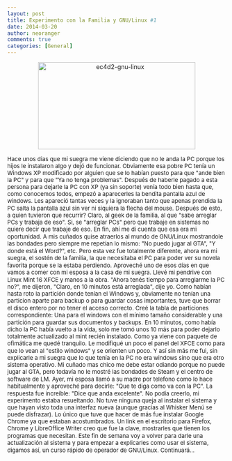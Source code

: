```yaml
---
layout: post
title: Experimento con la Familia y GNU/Linux #1
date: 2014-03-20
author: neoranger
comments: true
categories: [General]
---
```

<div class="separator" style="clear:both;text-align:center;"><img class="alignnone  wp-image-2390" src="https://blogneositelinux.files.wordpress.com/2016/10/ec4d2-gnu-linux.jpg" alt="ec4d2-gnu-linux" width="362" height="200" /></div>

<span style="font-size:small;">Hace unos dias que mi suegra me viene diciendo que no le anda la PC porque los hijos le instalaron algo y dejó de funcionar. Obviamente esa pobre PC tenía un Windows XP modificado por alguien que se lo habían puesto para que "ande bien la PC" y para que "Ya no tenga problemas". Después de haberle pagado a esta persona para dejarle la PC con XP (ya sin soporte) venía todo bien hasta que, como conocemos todos, empezó a aparecerles la bendita pantalla azul de windows. Les apareció tantas veces y la ignoraban tanto que apenas prendida la PC salta la pantalla azul sin ver ni siquiera la flecha del mouse.</span>
<span style="font-size:small;">
</span><span style="font-size:small;">Después de esto, a quien tuvieron que recurrir? Claro, al geek de la familia, al que "sabe arreglar PCs y trabaja de eso". Si, se "arreglar PCs" pero que trabaje en sistemas no quiere decir que trabaje de eso. En fin, ahí me di cuenta que esa era mi oportunidad.</span>
<span style="font-size:small;">
</span><span style="font-size:small;">A mis cuñados quise atraerlos al mundo de GNU/Linux mostrandole las bondades pero siempre me repetían lo mismo: "No puedo jugar al GTA", "Y donde está el Word?", etc.</span>
<span style="font-size:small;">Pero esta vez fue totalmente diferente, ahora era mi suegra, el sostén de la familia, la que necesitaba el PC para poder ver su novela favorita porque se la estaba perdiendo.</span>
<span style="font-size:small;">
</span><span style="font-size:small;">Aproveché uno de esos días en que vamos a comer con mi esposa a la casa de mi suegra. Llevé mi pendrive con Linux Mint 16 XFCE y manos a la obra.</span>
<span style="font-size:small;">"Ahora tenés tiempo para arreglarme la PC no?", me dijeron, "Claro, en 10 minutos está arreglada", dije yo. Como habían hasta roto la partición donde tenían el Windows y, obviamente no tenían una particion aparte para backup o para guardar cosas importantes, tuve que borrar el disco entero por no tener el acceso correcto.</span>
<span style="font-size:small;">
</span><span style="font-size:small;">Creé la tabla de particiones correspondiente: Una para el windows con el mínimo tamaño considerable y una partición para guardar sus documentos y backups.</span>
<span style="font-size:small;">
</span><span style="font-size:small;">En 10 minutos, como había dicho la PC había vuelto a la vida, solo me tomó unos 10 más para poder dejarlo totalmente actualizado al mint recién instalado. Como ya viene con paquete de ofimática me quedé tranquilo. Le modifiqué un poco el panel del XFCE como para que lo vean al "estilo windows" y se orienten un poco.</span>
<span style="font-size:small;">
</span><span style="font-size:small;">Y así sin más me fui, sin explicarle a mi suegra que lo que tenía en la PC no era windows sino que era otro sistema operativo. Mi cuñado mas chico me debe estar odiando porque no puede jugar al GTA, pero todavía no le mostré las bondades de Steam y el centro de software de LM.</span>
<span style="font-size:small;">
</span><span style="font-size:small;">Ayer, mi esposa llamó a su madre por telefono como lo hace habitualmente y aproveché para decirle: "Que te diga como va con la PC". La respuesta fue increíble: "Dice que anda excelente".</span>
<span style="font-size:small;">No podía creerlo, mi experimento estaba resueltando. No tuve ninguna queja al instalar el sistema y que hayan visto toda una interfaz nueva (aunque gracias al Whisker Menú se puede disfrazar). Lo único que tuve que hacer de más fue instalar Google Chrome ya que estaban acostumbrados. Un link en el escritorio para Firefox, Chrome y LibreOffice Writer creo que fue la clave, mostrarles que tienen los programas que necesitan.</span>
<span style="font-size:small;">
</span><span style="font-size:small;">Este fin de semana voy a volver para darle una actualización al sistema y para empezar a explicarles como usar el sistema, digamos así, un curso rápido de operador de GNU/Linux.</span>
<span style="font-size:small;">
</span><span style="font-size:small;">Continuará...</span>
